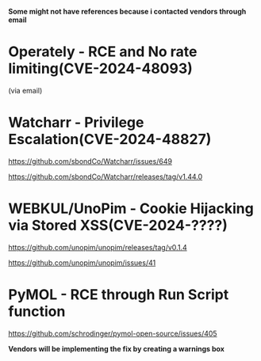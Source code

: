 **Some might not have references because i contacted vendors through email**

<h1>Operately - RCE and No rate limiting(CVE-2024-48093)</h1>

(via email)

<h1>Watcharr - Privilege Escalation(CVE-2024-48827)</h1>

https://github.com/sbondCo/Watcharr/issues/649

https://github.com/sbondCo/Watcharr/releases/tag/v1.44.0

<h1>WEBKUL/UnoPim - Cookie Hijacking via Stored XSS(CVE-2024-????)</h1>

https://github.com/unopim/unopim/releases/tag/v0.1.4

https://github.com/unopim/unopim/issues/41

<h1>PyMOL - RCE through Run Script function</h1>

https://github.com/schrodinger/pymol-open-source/issues/405

<b>Vendors will be implementing the fix by creating a warnings box</b>
